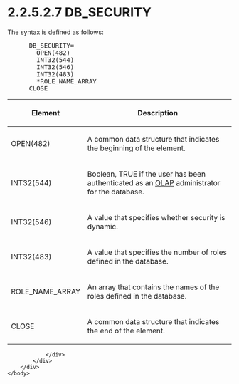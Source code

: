 <html dir="LTR" xmlns:mshelp="http://msdn.microsoft.com/mshelp" xmlns:ddue="http://ddue.schemas.microsoft.com/authoring/2003/5" xmlns:xlink="http://www.w3.org/1999/xlink" xmlns:tool="http://www.microsoft.com/tooltip">
    <head>
        <meta http-equiv="Content-Type" content="text/html; CHARSET=utf-8"></meta>
        <meta name="save" content="history"></meta>
        <title>2.2.5.2.7 DB_SECURITY</title>
        <xml>
            <mshelp:toctitle title="2.2.5.2.7 DB_SECURITY"></mshelp:toctitle>
            <mshelp:rltitle title="[MS-SSAS8]: DB_SECURITY"></mshelp:rltitle>
            <mshelp:keyword index="A" term="b3cb6a6f-0226-4e11-bb77-f3701c701c13"></mshelp:keyword>
            <mshelp:attr name="DCSext.ContentType" value="open specification"></mshelp:attr>
            <mshelp:attr name="AssetID" value="b3cb6a6f-0226-4e11-bb77-f3701c701c13"></mshelp:attr>
            <mshelp:attr name="TopicType" value="kbRef"></mshelp:attr>
            <mshelp:attr name="DCSext.Title" value="[MS-SSAS8]: DB_SECURITY" />
        </xml>
    </head>
    <body>
        <div id="header">
            <h1 class="heading">2.2.5.2.7 DB_SECURITY</h1>
        </div>
        <div id="mainSection">
            <div id="mainBody">
                <div id="allHistory" class="saveHistory"></div>
                <div id="sectionSection0" class="section" name="collapseableSection">
                    

<p>The syntax is defined as follows:</p>

<dl>
<dd>
<div><pre> DB_SECURITY=
   OPEN(482)
   INT32(544) 
   INT32(546) 
   INT32(483) 
   *ROLE_NAME_ARRAY
 CLOSE
</pre></div>
</dd></dl>

<table>
 <thead>
  <tr>
   <th>
   <p>Element</p>
   </th>
   <th>
   <p>Description</p>
   </th>
  </tr>
 </thead>
 <tr>
  <td>
  <p>OPEN(482)</p>
  </td>
  <td>
  <p>A common data structure that indicates the beginning
  of the element.</p>
  </td>
 </tr>
 <tr>
  <td>
  <p>INT32(544)</p>
  </td>
  <td>
  <p>Boolean, TRUE if the user has been authenticated as an
  <a href="c527450b-f5bd-424b-8c98-ba6365288f35.md#gt_055c223a-52f1-4d41-b95b-d7c60eaa388f">OLAP</a> administrator for
  the database.</p>
  </td>
 </tr>
 <tr>
  <td>
  <p>INT32(546)</p>
  </td>
  <td>
  <p>A value that specifies whether security is dynamic.</p>
  </td>
 </tr>
 <tr>
  <td>
  <p>INT32(483)</p>
  </td>
  <td>
  <p>A value that specifies the number of roles defined in
  the database.</p>
  </td>
 </tr>
 <tr>
  <td>
  <p>ROLE_NAME_ARRAY</p>
  </td>
  <td>
  <p>An array that contains the names of the roles defined
  in the database.</p>
  </td>
 </tr>
 <tr>
  <td>
  <p>CLOSE</p>
  </td>
  <td>
  <p>A common data structure that indicates the end of the
  element.</p>
  </td>
 </tr>
</table>

<p> </p>


                </div>
            </div>
        </div>
    </body>
</html>
